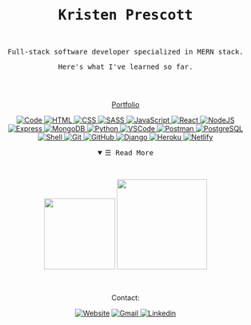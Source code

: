 <!--
<p align="center">
<img width="100%" height="100%" src="https://user-images.githubusercontent.com/55470100/118599990-58e38480-b77e-11eb-9f82-3e3e98185d62.png" data-canonical-src="https://giphy.com/gifs/nolitacrazylab-banner-ncl-h5XiaB40tLDcAwcZoB" style="max-width:100%;">
</p>
-->

<!-- IDEA: Make myself a lil header... -->
<!-- ![head.png](https://raw.githubusercontent.com/iCharlesZ/FigureBed/master/img/readme-top.png) -->

<!-- IDEA: Make myself a lil gif! -->
<!-- <img align='right' src="https://media.giphy.com/media/M9gbBd9nbDrOTu1Mqx/giphy.gif" width="230"> -->

<div align="center"><p><pre><samp><h1>Kristen Prescott</h1><br /><p>Full-stack software developer specialized in MERN stack.
</p><p>Here's what I've learned so far.</p></p></samp></pre></div>
<br>

<div align="center">
	
[Portfolio](https://kprescott.herokuapp.com/)
	
</div>


<p align="center">
        <!-- Code -->
        <a href="https://github.com/kristenprescott?tab=repositories" target="_blank"><img alt="Code"
                        src="https://img.shields.io/badge/-code-0E1117?style=flat-square&logo=Plex&logoColor=white">
        </a>
        <!-- HTML -->
        <a href="https://github.com/kristenprescott?tab=repositories" target="_blank"><img alt="HTML"
                        src="https://img.shields.io/badge/-HTML5-0E1117?style=flat-square&logo=html5&logoColor=E34F26">
        </a>
        <!-- CSS  -->
        <a href="https://github.com/kristenprescott?tab=repositories" target="_blank"><img alt="CSS"
                        src="https://img.shields.io/badge/-CSS3-0E1117?style=flat-square&logo=css3&logoColor=1572B6">
        </a>
	<!-- SASS -->
	<a href="https://github.com/kristenprescott?tab=repositories" target="_blank"><img alt="SASS"
                        src="https://img.shields.io/badge/-Sass-0E1117?style=flat-square&logo=sass&logoColor=23CC6699">
        </a>
        <!-- JavaScript -->
        <a href="https://github.com/kristenprescott?tab=repositories" target="_blank"><img alt="JavaScript"
                        src="https://img.shields.io/badge/-JavaScript-0E1117?style=flat-square&logo=JavaScript&logoColor=F7DF1E">
        </a>
	<!-- React -->
	<a href="https://github.com/kristenprescott?tab=repositories" target="_blank"><img alt="React"
                        src="https://img.shields.io/badge/-React-0E1117?style=flat-square&logo=react">
        </a>
	<!-- NodeJS -->
	<a href="https://github.com/kristenprescott?tab=repositories" target="_blank"><img alt="NodeJS"
                        src="https://img.shields.io/badge/-Nodejs-0E1117?style=flat-square&logo=Node.js">
        </a>
	<!-- Express -->
	<a href="https://github.com/kristenprescott?tab=repositories" target="_blank"><img alt="Express"
                        src="https://img.shields.io/badge/-Express.JS-0E1117?style=flat-square&logo=Express.JS">
        </a>
	<!-- MongoDB -->
	<a href="https://github.com/kristenprescott?tab=repositories" target="_blank"><img alt="MongoDB"
                        src="https://img.shields.io/badge/-MongoDB-0E1117?style=flat-square&logo=mongodb">
        </a>
        <!-- Python -->
        <a href="https://github.com/kristenprescott?tab=repositories" target="_blank"><img alt="Python"
                        src="https://img.shields.io/badge/-Python-0E1117?style=flat-square&logo=Python&logoColor=3776AB">
        </a>
	<!-- VSCode -->
	<a href="https://github.com/kristenprescott?tab=repositories" target="_blank"><img alt="VSCode"
                        src="https://img.shields.io/badge/-VS%20Code-0E1117?style=flat-square&logo=visual-studio-code&logoColor=007ACC">
        </a>
	<!-- Postman -->
        <a href="https://github.com/kristenprescott?tab=repositories" target="_blank"><img alt="Postman"
                        src="https://img.shields.io/badge/Postman-0E1117?style=flat-square&logo=postman">
        </a>
	<!-- PostgreSQL -->
	<a href="https://github.com/kristenprescott?tab=repositories" target="_blank"><img alt="PostgreSQL"
                        src="https://img.shields.io/badge/-PostgreSQL-0E1117?style=flat-square&logo=postgresql&logoColor=336791">
        </a>
	<!-- Shell -->
	<a href="https://github.com/kristenprescott?tab=repositories" target="_blank"><img alt="Shell"
                        src="https://img.shields.io/badge/-Shell-0E1117?style=flat-square&logo=Shell">
        </a>
	<!-- Git -->
        <a href="https://github.com/kristenprescott?tab=repositories" target="_blank"><img alt="Git"
                        src="https://img.shields.io/badge/-Git-0E1117?style=flat-square&logo=git">
        </a>
	<!-- GitHub -->
        <a href="https://github.com/kristenprescott?tab=repositories" target="_blank"><img alt="GitHub"
                        src="https://img.shields.io/badge/-GitHub-0E1117?style=flat-square&logo=github&logoColor=white">
        </a>
	<!-- Django -->
	<a href="https://github.com/kristenprescott?tab=repositories" target="_blank"><img alt="Django"
                        src="https://img.shields.io/badge/-Django-0E1117?style=flat-square&logo=Django&logoColor=092E20">
        </a>
	<!-- Heroku -->
	<a href="https://github.com/kristenprescott?tab=repositories" target="_blank"><img alt="Heroku"
                        src="https://img.shields.io/badge/-Heroku-0E1117?style=flat-square&logo=heroku&logoColor=430098">
        </a>
	<!-- Netlify -->
	<a href="https://github.com/kristenprescott?tab=repositories" target="_blank"><img alt="Netlify"
                        src="https://img.shields.io/badge/-Netlify-0E1117?style=flat-square&logo=netlify">
        </a>
</p>

<!-- <hr width="50%" style="height:5px;"> -->

<!-- Details -->
<details open align="center">
<!-- <details align="center"> -->
    <summary> <samp>&#9776; Read More</samp></summary>
    <p align="center">
        <br>
        <!-- Stats -->
        <p align="center">
            <img height="142em" src="https://github-readme-stats.vercel.app/api?username=kristenprescott&show_icons=true&theme=onedark&count_private=true&hide=prs,issues,contribs&hide_rank=true&include_all_commits=true&hide_border=true)](https://github.com/kristenprescott/github-readme-stats" />
            <img height="180em" src="https://github-readme-stats.vercel.app/api/top-langs/?username=kristenprescott&layout=compact&theme=onedark&hide_border=true)](https://github.com/kristenprescott/github-readme-stats" />
        </p>
        <br>
        <!-- Contact -->
        <p>Contact:</p>
	<!-- Portfolio -->
	<a href="https://kprescott.herokuapp.com/" target="_blank"><img alt="Website" src="https://img.shields.io/badge/portfolio-%20-%230F1218"></a>
        <!-- Gmail -->
        <a href="mailto:kristennprescott@gmail.com" target="_blank"><img alt="Gmail"
                src="https://img.shields.io/badge/-Gmail-EA4335?style=flat-square&logo=Gmail&logoColor=white">
        </a>
        <!-- Linkedin -->
        <a href="https://www.linkedin.com/in/kristenprescott/" target="_blank"><img alt="Linkedin"
                src="https://img.shields.io/badge/-Linkedin-0A66C2?style=flat-square&logo=Linkedin&logoColor=white">
        </a>
    </p>
</details>

<!-- <samp>
    <p align="center">
        •-----------------------------------•
	    <br>
	    <br>
         💻!
    </p>
</samp> -->


<!-- Footer -->

<div align="center">

<br />

<!-- ![Visitor Count](https://profile-counter.glitch.me/kristenprescott/count.svg) -->

<span>&nbsp;&nbsp;&nbsp;&nbsp;</span>  


<!--GITHUB_ACTIVITY:{"rows": 5, "raw": true}-->

<!--TIMESTAMP:{"format": "dddd, MMMM Do YYYY, h:mm:ss"}-->




</div>

<!-- IDEA: ... and footer -->
<!-- ![bottom.png](https://raw.githubusercontent.com/iCharlesZ/FigureBed/master/img/readme-bottom.png) -->


<!--
**kristenprescott/kristenprescott** is a ✨ _special_ ✨ repository because its `README.md` (this file) appears on your GitHub profile.

Here are some ideas to get you started:

- 🔭 I’m currently working on ...
- 🌱 I’m currently learning ...
- 👯 I’m looking to collaborate on ...
- 🤔 I’m looking for help with ...
- 💬 Ask me about ...
- 📫 How to reach me: ...
- 😄 Pronouns: ...
- ⚡ Fun fact: ...

https://shields.io/ >> for finding/making shields

-->
